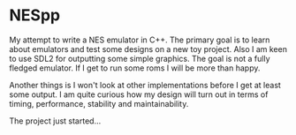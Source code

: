 # NESpp
My attempt to write a NES emulator in C++.
The primary goal is to learn about emulators and test some designs on a new
toy project. Also I am keen to use SDL2 for outputting some simple graphics.
The goal is not a fully fledged emulator. If I get to run some roms I will be
more than happy.

Another things is I won't look at other implementations before I get at least
some output. I am quite curious how my design will turn out in terms of timing,
performance, stability and maintainability.

The project just started...

